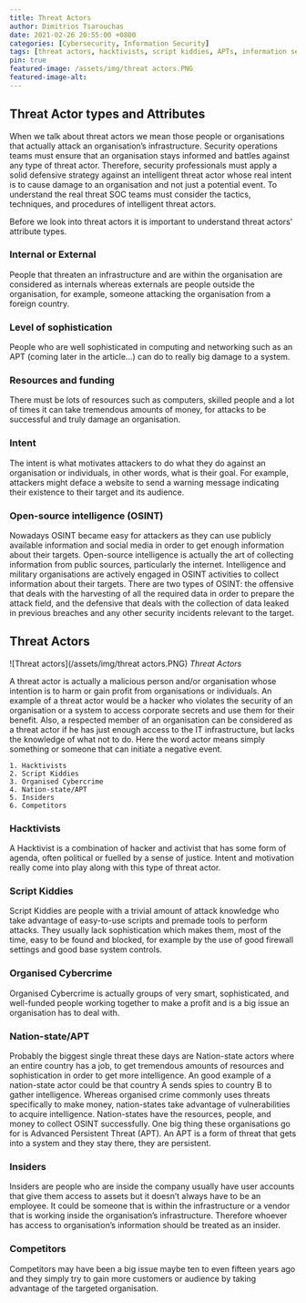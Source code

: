 ```yaml
---
title: Threat Actors
author: Dimitrios Tsarouchas
date: 2021-02-26 20:55:00 +0800
categories: [Cybersecurity, Information Security]
tags: [threat actors, hacktivists, script kiddies, APTs, information security]
pin: true
featured-image: /assets/img/threat actors.PNG
featured-image-alt: 
---
```


## Threat Actor types and Attributes  
When we talk about threat actors we mean those people or organisations that actually attack an organisation’s infrastructure.
Security operations teams must ensure that an organisation stays informed and battles against any type of threat actor. Therefore, security professionals must apply a solid defensive strategy against an intelligent threat actor whose real intent is to cause damage to an organisation and not just a potential event. To understand the real threat SOC teams must consider the tactics, techniques, and procedures of intelligent threat actors. 

Before we look into threat actors it is important to understand threat actors' attribute types.
### Internal or External 
People that threaten an infrastructure and are within the organisation are considered as internals whereas externals are people outside the organisation, for example, someone attacking the organisation from a foreign country.
### Level of sophistication
People who are well sophisticated in computing and networking such as an APT (coming later in the article…) can do to really big damage to a system.
### Resources and funding
There must be lots of resources such as computers, skilled people and a lot of times it can take tremendous amounts of money, for attacks to be successful and truly damage an organisation.
### Intent
The intent is what motivates attackers to do what they do against an organisation or individuals, in other words, what is their goal. For example, attackers might deface a website to send a warning message indicating their existence to their target and its audience.
### Open-source intelligence (OSINT)
Nowadays OSINT became easy for attackers as they can use publicly available information and social media in order to get enough information about their targets.
Open-source intelligence is actually the art of collecting information from public sources, particularly the internet. Intelligence and military organisations are actively engaged in OSINT activities to collect information about their targets. 
There are two types of OSINT: the offensive that deals with the harvesting of all the required data in order to prepare the attack field, and the defensive that deals with the collection of data leaked in previous breaches and any other security incidents relevant to the target.

## Threat Actors

![Threat actors](/assets/img/threat actors.PNG)
*Threat Actors*

A threat actor is actually a malicious person and/or organisation whose intention is to harm or gain profit from organisations or individuals. An example of a threat actor would be a hacker who violates the security of an organisation or a system to access corporate secrets and use them for their benefit. Also, a respected member of an organisation can be considered as a threat actor if he has just enough access to the IT infrastructure, but lacks the knowledge of what not to do. Here the word actor means simply something or someone that can initiate a negative event.

    1. Hacktivists
    2. Script Kiddies 
    3. Organised Cybercrime
    4. Nation-state/APT
    5. Insiders
    6. Competitors

### Hacktivists
A Hacktivist is a combination of hacker and activist that has some form of agenda, often political or fuelled by a sense of justice. Intent and motivation really come into play along with this type of threat actor. 

### Script Kiddies 
Script Kiddies are people with a trivial amount of attack knowledge who take advantage of easy-to-use scripts and premade tools to perform attacks. They usually lack sophistication which makes them, most of the time, easy to be found and blocked, for example by the use of good firewall settings and good base system controls.

### Organised Cybercrime
Organised Cybercrime is actually groups of very smart, sophisticated, and well-funded people working together to make a profit and is a big issue an organisation has to deal with.

### Nation-state/APT
Probably the biggest single threat these days are Nation-state actors where an entire country has a job, to get tremendous amounts of resources and sophistication in order to get more intelligence. An good example of a nation-state actor could be that country A sends spies to country B to gather intelligence. 
Whereas organised crime commonly uses threats specifically to make money, nation-states take advantage of vulnerabilities to acquire intelligence. Nation-states have the resources, people, and money to collect OSINT successfully. One big thing these organisations go for is Advanced Persistent Threat (APT). An APT is a form of threat that gets into a system and they stay there, they are persistent. 

### Insiders
Insiders are people who are inside the company usually have user accounts that give them access to assets but it doesn’t always have to be an employee. It could be someone that is within the infrastructure or a vendor that is working inside the organisation’s infrastructure. Therefore whoever has access to organisation’s information should be treated as an insider.

### Competitors
Competitors may have been a big issue maybe ten to even fifteen years ago and they simply try to gain more customers or audience by taking advantage of the targeted organisation.